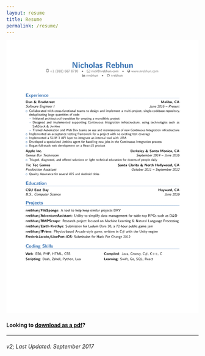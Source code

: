 ```yaml
---
layout: resume
title: Resume
permalink: /resume/
---
```


![res-v2p.png](/assets/res-v2p.png)

#### Looking to [download as a pdf]?

---

###### v2; Last Updated: September 2017

[download as a pdf]: (/assets/res-v2p.pdf)
